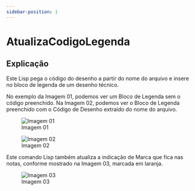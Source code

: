 ```yaml
---
sidebar-position: 1
---
```


# AtualizaCodigoLegenda

## Explicação
Este Lisp pega o código do desenho a partir do nome do arquivo e insere no bloco de legenda de um desenho técnico.

No exemplo da Imagem 01, podemos ver um Bloco de Legenda sem o código preenchido. Na Imagem 02, podemos ver o Bloco de Legenda preenchido com o Código de Desenho extraído do nome do arquivo.

<figure>
    <img src="/img/autocad/lisp/atualiza-codigo-legenda/img01.webp" alt="Imagem 01" />
    <figcaption>Imagem 01</figcaption>
</figure>

<figure>
    <img src="/img/autocad/lisp/atualiza-codigo-legenda/img02.webp" alt="Imagem 02" />
    <figcaption>Imagem 02</figcaption>
</figure>

Este comando Lisp também atualiza a indicação de Marca que fica nas notas, conforme mostrado na Imagem 03, marcada em laranja.

<figure>
    <img src="/img/autocad/lisp/atualiza-codigo-legenda/img03.webp" alt="Imagem 03" />
    <figcaption>Imagem 03</figcaption>
</figure>